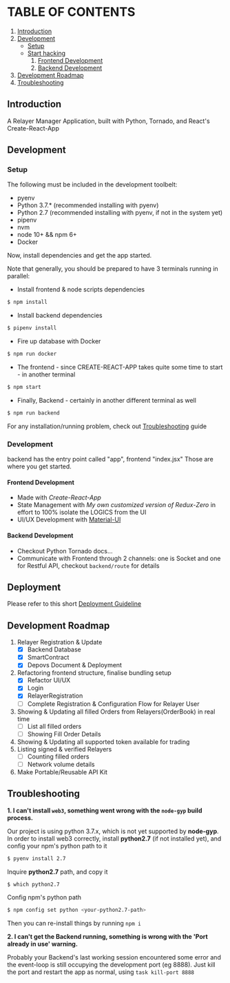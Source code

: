 # TABLE OF CONTENTS

1.  [Introduction](#org836984f)
2.  [Development](#org957d994)
    -  [Setup](#org168090e)
    -  [Start hacking](#org30ae7c1)
        1.  [Frontend Development](#org7f062cc)
        2.  [Backend Development](#orga954538)
3.  [Development Roadmap](#roadmap)
4.  [Troubleshooting](#trouble)

<a id="org836984f"></a>

## Introduction

A Relayer Manager Application, built with Python, Tornado, and React's Create-React-App



<a id="org957d994"></a>

## Development


<a id="org168090e"></a>

### Setup
The following must be included in the development toolbelt:

-   pyenv
-   Python 3.7.* (recommended installing with pyenv)
-   Python 2.7 (recommended installing with pyenv, if not in the system yet)
-   pipenv
-   nvm
-   node 10+ && npm 6+
-   Docker

Now, install dependencies and get the app started.

Note that generally, you should be prepared to have 3 terminals running in parallel:

- Install frontend & node scripts dependencies
``` sh
$ npm install
```

- Install backend dependencies
``` sh
$ pipenv install
```

- Fire up database with Docker
``` sh
$ npm run docker
```

- The frontend - since CREATE-REACT-APP takes quite some time to start - in another terminal
``` sh
$ npm start
```

- Finally, Backend - certainly in another different terminal as well
``` sh
$ npm run backend
```


For any installation/running problem, check out [Troubleshooting](#trouble) guide



<a id="org30ae7c1"></a>

### Development

backend has the entry point called "app", frontend "index.jsx"
Those are where you get started.

<a id="org7f062cc"></a>

#### Frontend Development

-   Made with *Create-React-App*
-   State Management with *My own customized version of Redux-Zero* in effort to 100% isolate the LOGICS from the UI
-   UI/UX Development with [Material-UI](https://material-ui.com/)


<a id="orga954538"></a>

#### Backend Development

-   Checkout Python Tornado docs&#x2026;
-   Communicate with Frontend through 2 channels: one is Socket and one for Restful API, checkout `backend/route` for details

<a id="roadmap"></a>


## Deployment
Please refer to this short [Deployment Guideline](https://github.com/tomochain/relayerms/tree/master/deploy)


## Development Roadmap

1. Relayer Registration & Update
   - [x] Backend Database
   - [x] SmartContract
   - [x] Depovs Document & Deployment
2. Refactoring frontend structure, finalise bundling setup
   - [x] Refactor UI/UX
   - [x] Login
   - [x] RelayerRegistration
   - [ ] Complete Registration & Configuration Flow for Relayer User
3. Showing & Updating all filled Orders from Relayers(OrderBook) in real time
   - [ ] List all filled orders
   - [ ] Showing Fill Order Details
4. Showing & Updating all supported token available for trading
5. Listing signed & verified Relayers
   - [ ] Counting filled orders
   - [ ] Network volume details
6. Make Portable/Reusable API Kit



<a id="trouble"></a>

## Troubleshooting

**1. I can't install `web3`, something went wrong with the `node-gyp` build process.**

Our project is using python 3.7.x, which is not yet supported by **node-gyp**. In order to install web3 correctly,
install **python2.7** (if not installed yet), and config your npm's python path to it
```sh
$ pyenv install 2.7
```
Inquire **python2.7** path, and copy it
```sh
$ which python2.7
```
Config npm's python path
```sh
$ npm config set python <your-python2.7-path>
```
Then you can re-install things by running `npm i`

**2. I can't get the Backend running, something is wrong with the 'Port already in use' warning.**

Probably your Backend's last working session encountered some error and the event-loop is still occupying the
development port (eg 8888). Just kill the port and restart the app as normal, using `task kill-port 8888`

